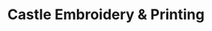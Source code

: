 ---
title: "Castle Embroidery & Printing"
url: /kendal/castle-embroidery-und-printing/
shop: Kopieren
---